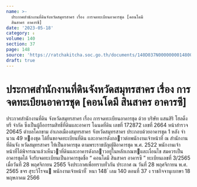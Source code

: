```yaml
---
name: >-
  ประกาศสำนักงานที่ดินจังหวัดสมุทรสาคร เรื่อง การจดทะเบียนอาคารชุด [คอนโดมี
  สินสาคร อาคารซี]
date: '2023-05-18'
category: ง
volume: 140
section: 37
page: 148
source: 'https://ratchakitcha.soc.go.th/documents/140D037N0000000014800.pdf'
draft: true
---
```


# ประกาศสำนักงานที่ดินจังหวัดสมุทรสาคร เรื่อง การจดทะเบียนอาคารชุด [คอนโดมี สินสาคร อาคารซี]

ประกาศสํานักงานที่ดิน จังหวัดสมุทรสาคร เรื่อง การจดทะเบียนอาคารชุด ด้วย บริษัท แสนสิริ โฮลดิ้ง ทรี จํากัด ซึ่งเป็นผู้ถือกรรมสิทธิ์ที่ดินและอาคาร โฉนดที่ดิน เลขที่ 172872 เลขที่ 2664 หน้าสํารวจ 20645 ตําบลโคกขาม อําเภอเมืองสมุทรสาคร จังหวัดสมุทรสาคร ประกอบด้วยอาคารชุด 1 หลัง จํานวน 49 หองชุด ได้ยื่นขอจดทะเบียนที่ดิน และอาคารดังกลาวต่อพนักงานเจ้าหน้าที่ ณ สํานักงานที่ดินจัง หวัดสมุทรสาคร ให้เป็นอาคารชุด ตามพระราชบัญญัติอาคารชุด พ.ศ. 2522 พนักงานเจ้าหน้าที่ได้พิจารณาแล้วเห็นวาที่ดินและอาคารดังกลาวอยู่ในหลักเกณฑและเงื่อนไข สมควรเป็นอาคารชุดได้ จึงรับจดทะเบียนเป็นอาคารชุดชื่อ “ คอนโดมี สินสาคร อาคารซี ” ทะเบียนเลขที่ 3/2565 เมื่อวันที่ 28 พฤศจิกายน 2565 จึงประกาศเพื่อทราบทั่วกัน ประกาศ ณ วันที่ 28 พฤศจิกายน พ.ศ. 2565 ขจร สุระวิโรจน พนักงานเจ้าหน้าที่ ้ หนา 148 ่ เลม 140 ตอนที่ 37 ง ราชกิจจานุเบกษา 18 พฤษภาคม 2566
